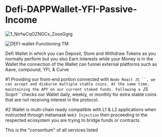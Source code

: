 # Defi-DAPPWallet-YFI-Passive-Income

![1_NirfwCqOZNGCx_ZooxGgrg](https://user-images.githubusercontent.com/59753390/136599626-e5cf3567-0f10-4a8d-8964-9e60415de188.png)

![DEFI-wallet-Functioning TM](https://user-images.githubusercontent.com/59753390/137085556-8e658134-a79e-4fc9-b040-29e9e2ed50bb.jpg)


Defi Wallet in which you can Deposit, Store and Withdraw Tokens as you  normally perform but you also Earn Interests while your Money is in the Wallet the connection of the Wallet can funnel external platforms such as Aave, compound, YFI, & Curve

#1 Providing our front-end portion connected with ```Node React JS ``, we can accept and disburse multiple stable coins. At the same time, maintaining the APY on our current staked funds.
Following a ```JS Sciprt```checks our Wallet daily, weekly, or monthly for extra stable coins that are not receiving interest in the protocol.

#2 Wallet is multi-chain ready compatible with L1 & L2 applications when instructed through metamask ```Web3 Injection``` then proceeding to the respected ecosystem you are trying to bridge funds or contracts.

This is the "consortium" of all services listed
